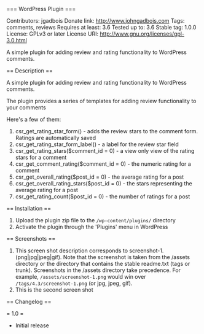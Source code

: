 === WordPress Plugin ===

Contributors: jgadbois
Donate link: http://www.johngadbois.com
Tags: comments, reviews
Requires at least: 3.6
Tested up to: 3.6
Stable tag: 1.0.0
License: GPLv3 or later
License URI: http://www.gnu.org/licenses/gpl-3.0.html

A simple plugin for adding review and rating functionality to WordPress comments.

== Description ==

A simple plugin for adding review and rating functionality to WordPress comments.

The plugin provides a series of templates for adding review functionality to your comments

Here's a few of them:

1. csr_get_rating_star_form() - adds the review stars to the comment form.  Ratings are automatically saved
1. csr_get_rating_star_form_label() - a label for the review star field
1. csr_get_rating_stars($comment_id = 0) - a view only view of the rating stars for a comment 
1. csr_get_comment_rating($comment_id = 0) - the numeric rating for a comment
1. csr_get_overall_rating($post_id = 0) - the average rating for a post
1. csr_get_overall_rating_stars($post_id = 0) - the stars representing the average rating for a post
1. csr_get_rating_count($post_id = 0) - the number of ratings for a post

== Installation ==

1. Upload the plugin zip file to the `/wp-content/plugins/` directory
1. Activate the plugin through the 'Plugins' menu in WordPress

== Screenshots ==

1. This screen shot description corresponds to screenshot-1.(png|jpg|jpeg|gif). Note that the screenshot is taken from
the /assets directory or the directory that contains the stable readme.txt (tags or trunk). Screenshots in the /assets 
directory take precedence. For example, `/assets/screenshot-1.png` would win over `/tags/4.3/screenshot-1.png` 
(or jpg, jpeg, gif).
2. This is the second screen shot

== Changelog ==

= 1.0 =

* Initial release
